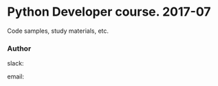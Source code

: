 # Python Developer course. 2017-07
Code samples, study materials, etc.

### Author


slack:

email:
